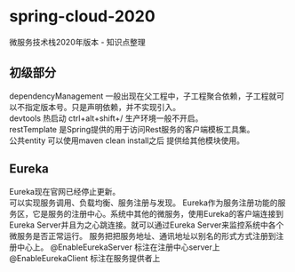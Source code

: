 # spring-cloud-2020
微服务技术栈2020年版本 - 知识点整理

## 初级部分  
dependencyManagement 一般出现在父工程中，子工程聚合依赖，子工程就可以不指定版本号。只是声明依赖，并不实现引入。  
devtools 热启动 ctrl+alt+shift+/ 生产环境一般不开启。  
restTemplate 是Spring提供的用于访问Rest服务的客户端模板工具集。  
公共entity 可以使用maven clean install之后 提供给其他模块使用。  

## Eureka
Eureka现在官网已经停止更新。  
可以实现服务调用、负载均衡、服务注册与发现。
Eureka作为服务注册功能的服务区，它是服务的注册中心。系统中其他的微服务，使用Eureka的客户端连接到Eureka Server并且为之心跳连接。就可以通过Eureka Server来监控系统中各个微服务是否正常运行。
服务把把服务地址、通讯地址以别名的形式方式注册到注册中心上。
@EnableEurekaServer 标注在注册中心server上
@EnableEurekaClient 标注在服务提供者上  

